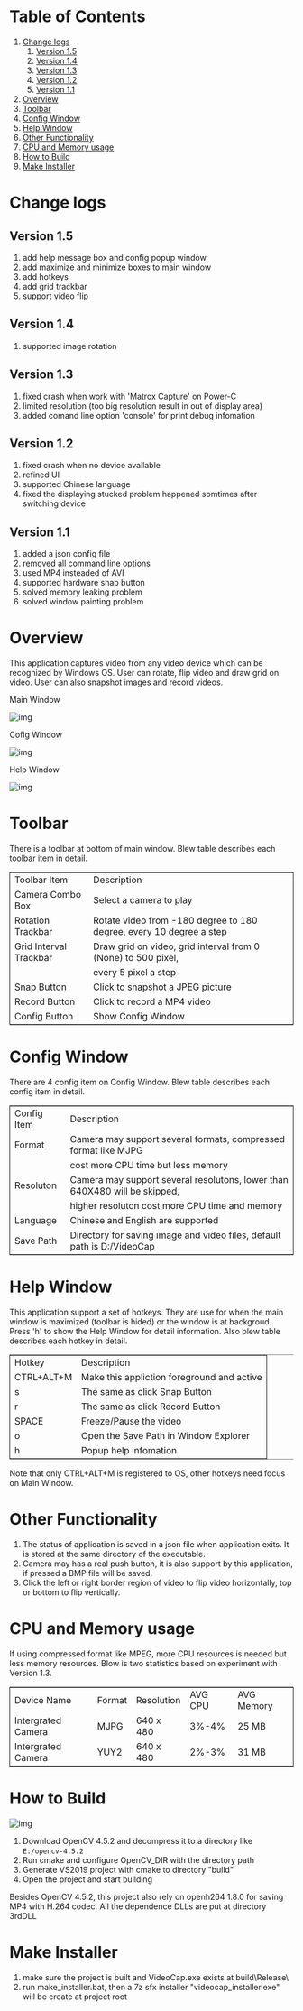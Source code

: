 
# Table of Contents

1.  [Change logs](#orgd98e961)
    1.  [Version 1.5](#org7856fe7)
    2.  [Version 1.4](#org8074a7f)
    3.  [Version 1.3](#orgb390a0f)
    4.  [Version 1.2](#org83ebe1e)
    5.  [Version 1.1](#org1bf9c2f)
2.  [Overview](#org3ddfae1)
3.  [Toolbar](#org7a2cea6)
4.  [Config Window](#orgc8bd1f6)
5.  [Help Window](#org5d4f3d1)
6.  [Other Functionality](#orgacd7091)
7.  [CPU and Memory usage](#org1aa2d24)
8.  [How to Build](#orghowtobuild)
8.  [Make Installer](#orgmakeinstaller)

<a id="orgd98e961"></a>

# Change logs


<a id="org7856fe7"></a>

## Version 1.5

1.  add help message box and config popup window
2.  add maximize and minimize boxes to main window
3.  add hotkeys
4.  add grid trackbar
5.  support video flip


<a id="org8074a7f"></a>

## Version 1.4

1.  supported image rotation


<a id="orgb390a0f"></a>

## Version 1.3

1. fixed crash when work with 'Matrox Capture' on Power-C
2. limited resolution (too big resolution result in out of display area)
3. added comand line option 'console' for print debug infomation


<a id="org83ebe1e"></a>

## Version 1.2

1.  fixed crash when no device available
2.  refined UI
3.  supported Chinese language
4.  fixed the displaying stucked problem happened somtimes after switching device


<a id="org1bf9c2f"></a>

## Version 1.1

1.  added a json config file
2.  removed all command line options
3.  used MP4 insteaded of AVI
4.  supported hardware snap button
5.  solved memory leaking problem
6.  solved window painting problem


<a id="org3ddfae1"></a>

# Overview

This application captures video from any video device which can be recognized by Windows OS. User can rotate, flip video and draw grid on video. User can also snapshot images and record videos.

Main Window

![img](./MainWindow.png)

Cofig Window

![img](./ConfigWindow.png)

Help Window

![img](./HelpWindow.png)


<a id="org7a2cea6"></a>

# Toolbar

There is a toolbar at bottom of main window. Blew table describes each toolbar item in detail.

<table border="2" cellspacing="0" cellpadding="6" rules="groups" frame="hsides">


<colgroup>
<col  class="org-left" />

<col  class="org-left" />
</colgroup>
<tbody>
<tr>
<td class="org-left">Toolbar Item</td>
<td class="org-left">Description</td>
</tr>


<tr>
<td class="org-left">Camera Combo Box</td>
<td class="org-left">Select a camera to play</td>
</tr>


<tr>
<td class="org-left">Rotation Trackbar</td>
<td class="org-left">Rotate video from -180 degree to 180 degree, every 10 degree a step</td>
</tr>


<tr>
<td class="org-left">Grid Interval Trackbar</td>
<td class="org-left">Draw grid on video, grid interval from 0 (None) to 500 pixel,</td>
</tr>


<tr>
<td class="org-left">&#xa0;</td>
<td class="org-left">every 5 pixel a step</td>
</tr>


<tr>
<td class="org-left">Snap Button</td>
<td class="org-left">Click to snapshot a JPEG picture</td>
</tr>


<tr>
<td class="org-left">Record Button</td>
<td class="org-left">Click to record a MP4 video</td>
</tr>


<tr>
<td class="org-left">Config Button</td>
<td class="org-left">Show Config Window</td>
</tr>
</tbody>
</table>


<a id="orgc8bd1f6"></a>

# Config Window

There are 4 config item on Config Window. Blew table describes each config item in detail.

<table border="2" cellspacing="0" cellpadding="6" rules="groups" frame="hsides">


<colgroup>
<col  class="org-left" />

<col  class="org-left" />
</colgroup>
<tbody>
<tr>
<td class="org-left">Config Item</td>
<td class="org-left">Description</td>
</tr>


<tr>
<td class="org-left">Format</td>
<td class="org-left">Camera may support several formats, compressed format like MJPG</td>
</tr>


<tr>
<td class="org-left">&#xa0;</td>
<td class="org-left">cost more CPU time but less memory</td>
</tr>


<tr>
<td class="org-left">Resoluton</td>
<td class="org-left">Camera may support several resolutons, lower than 640X480 will be skipped,</td>
</tr>


<tr>
<td class="org-left">&#xa0;</td>
<td class="org-left">higher resoluton cost more CPU time and memory</td>
</tr>


<tr>
<td class="org-left">Language</td>
<td class="org-left">Chinese and English are supported</td>
</tr>


<tr>
<td class="org-left">Save Path</td>
<td class="org-left">Directory for saving image and video files, default path is D:/VideoCap</td>
</tr>
</tbody>
</table>


<a id="org5d4f3d1"></a>

# Help Window

 This application support a set of hotkeys. They are use for when the main window is maximized (toolbar is hided) or the window is at backgroud. Press 'h'
to show the Help Window for detail information. Also blew table describes each hotkey in detail.

<table border="2" cellspacing="0" cellpadding="6" rules="groups" frame="hsides">


<colgroup>
<col  class="org-left" />

<col  class="org-left" />
</colgroup>
<tbody>
<tr>
<td class="org-left">Hotkey</td>
<td class="org-left">Description</td>
</tr>


<tr>
<td class="org-left">CTRL+ALT+M</td>
<td class="org-left">Make this appliction foreground and active</td>
</tr>


<tr>
<td class="org-left">s</td>
<td class="org-left">The same as click Snap Button</td>
</tr>


<tr>
<td class="org-left">r</td>
<td class="org-left">The same as click Record Button</td>
</tr>


<tr>
<td class="org-left">SPACE</td>
<td class="org-left">Freeze/Pause the video</td>
</tr>


<tr>
<td class="org-left">o</td>
<td class="org-left">Open the Save Path in Window Explorer</td>
</tr>


<tr>
<td class="org-left">h</td>
<td class="org-left">Popup help infomation</td>
</tr>
</tbody>
</table>

Note that only CTRL+ALT+M is registered to OS, other hotkeys need focus on Main Window.


<a id="orgacd7091"></a>

# Other Functionality

1.  The status of application is saved in a json file when application exits. It is stored at the same directory of the executable.
2.  Camera may has a real push button, it is also support by this application, if pressed a BMP file will be saved.
3.  Click the left or right border region of video to flip video horizontally, top or bottom to flip vertically.


<a id="org1aa2d24"></a>

# CPU and Memory usage

If using compressed format like MPEG, more CPU resources is needed but less memory resources. Blow is two statistics based on experiment with Version 1.3.

<table border="2" cellspacing="0" cellpadding="6" rules="groups" frame="hsides">


<colgroup>
<col  class="org-left" />

<col  class="org-left" />

<col  class="org-left" />

<col  class="org-right" />

<col  class="org-left" />
</colgroup>
<tbody>
<tr>
<td class="org-left">Device Name</td>
<td class="org-left">Format</td>
<td class="org-left">Resolution</td>
<td class="org-right">AVG CPU</td>
<td class="org-left">AVG Memory</td>
</tr>


<tr>
<td class="org-left">Intergrated Camera</td>
<td class="org-left">MJPG</td>
<td class="org-left">640 x 480</td>
<td class="org-right">3%-4%</td>
<td class="org-left">25 MB</td>
</tr>


<tr>
<td class="org-left">Intergrated Camera</td>
<td class="org-left">YUY2</td>
<td class="org-left">640 x 480</td>
<td class="org-right">2%-3%</td>
<td class="org-left">31 MB</td>
</tr>
</tbody>
</table>


<a id="#orghowtobuild"></a>

# How to Build

![img](./CMake.png)

1. Download OpenCV 4.5.2 and decompress it to a directory like `E:/opencv-4.5.2`
2. Run cmake and configure OpenCV_DIR with the directory path
3. Generate VS2019 project with cmake to directory "build\"
4. Open the project and start building

Besides OpenCV 4.5.2, this project also rely on openh264 1.8.0 for saving MP4 with H.264 codec. All the dependence DLLs are put at directory 3rdDLL

<a id="#orgmakeinstaller"></a>

# Make Installer

1. make sure the project is built and VideoCap.exe exists at build\Release\
2. run make_installer.bat, then a 7z sfx installer "videocap_installer.exe" will be create at project root
